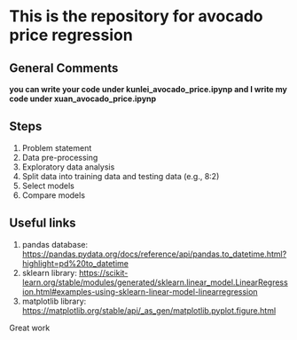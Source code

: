 # This is the repository for avocado price regression
## General Comments
**you can write your code under kunlei_avocado_price.ipynp and I write my code under xuan_avocado_price.ipynp**    
## Steps
1. Problem statement
2. Data pre-processing
3. Exploratory data analysis
4. Split data into training data and testing data (e.g., 8:2)
5. Select models
6. Compare models    
## Useful links
1. pandas database: https://pandas.pydata.org/docs/reference/api/pandas.to_datetime.html?highlight=pd%20to_datetime
2. sklearn library: https://scikit-learn.org/stable/modules/generated/sklearn.linear_model.LinearRegression.html#examples-using-sklearn-linear-model-linearregression  
3. matplotlib library: https://matplotlib.org/stable/api/_as_gen/matplotlib.pyplot.figure.html

Great work 
